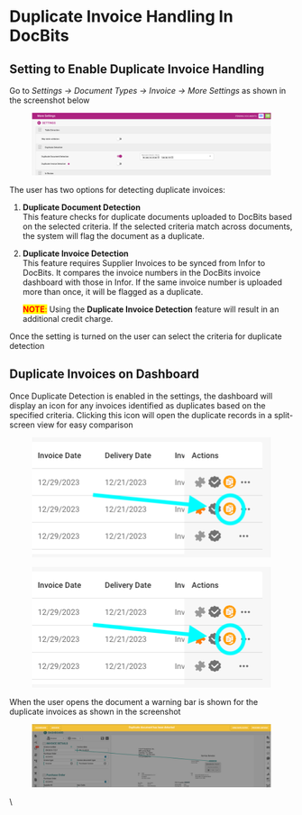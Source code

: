 # Duplicate Invoice Handling In DocBits

## Setting to Enable Duplicate Invoice Handling

Go to _Settings → Document Types → Invoice → More Settings_ as shown in the screenshot below

<figure><img src="../../../../../.gitbook/assets/duplicate_invoice handling.png" alt=""><figcaption></figcaption></figure>

The user has two options for detecting duplicate invoices:

1. **Duplicate Document Detection** \
   This feature checks for duplicate documents uploaded to DocBits based on the selected criteria. If the selected criteria match across documents, the system will flag the document as a duplicate.
2.  **Duplicate Invoice Detection**\
    This feature requires Supplier Invoices to be synced from Infor to DocBits. It compares the invoice numbers in the DocBits invoice dashboard with those in Infor. If the same invoice number is uploaded more than once, it will be flagged as a duplicate.

    <mark style="color:red;">**NOTE**</mark><mark style="color:red;">:</mark> Using the **Duplicate Invoice Detection** feature will result in an additional credit charge.

Once the setting is turned on the user can select the criteria for duplicate detection

## Duplicate Invoices on Dashboard

Once Duplicate Detection is enabled in the settings, the dashboard will display an icon for any invoices identified as duplicates based on the specified criteria. Clicking this icon will open the duplicate records in a split-screen view for easy comparison

<figure><img src="../../../../../.gitbook/assets/duplicate_invoice handling2 (1).png" alt=""><figcaption></figcaption></figure>

<figure><img src="../../../../../.gitbook/assets/duplicate_invoice handling2.png" alt=""><figcaption></figcaption></figure>

When the user opens the document a warning bar is shown for the duplicate invoices as shown in the screenshot

<figure><img src="../../../../../.gitbook/assets/duplicate_invoice handling3.png" alt=""><figcaption></figcaption></figure>

\
